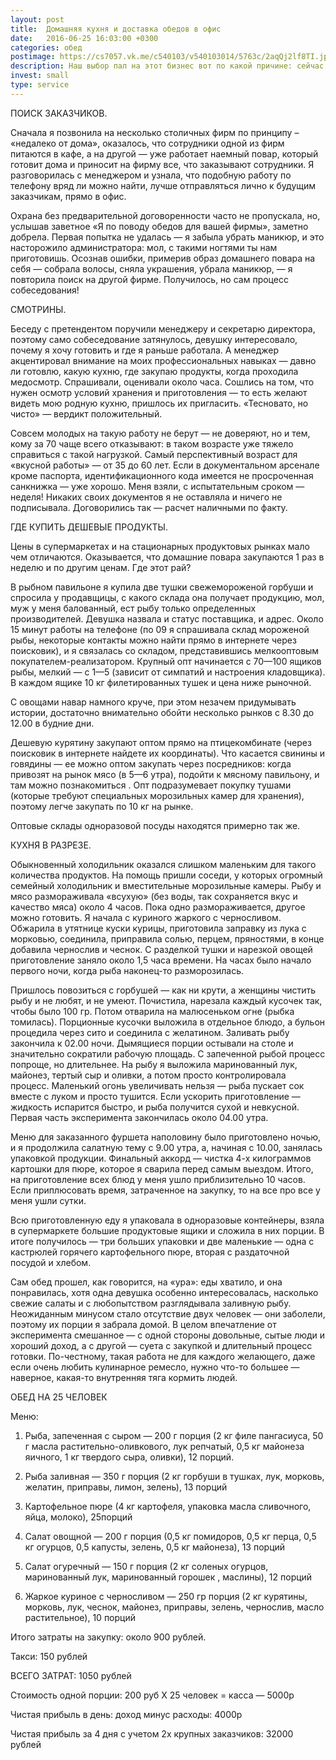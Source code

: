 ```yaml
---
layout: post
title:  Домашняя кухня и доставка обедов в офис
date:   2016-06-25 16:03:00 +0300
categories: обед 
postimage: https://cs7057.vk.me/c540103/v540103014/5763c/2aqQj2lf8TI.jpg
description: Наш выбор пал на этот бизнес вот по какой причине: сейчас владельцы кафешек-ресторанчиков на «волне инфляции» безбожно повышают цены на еду. При этом блюда, приготовленные «на конвейере», не такие вкусные, как домашние. Поэтому обеды в офис, которые, как правило, дешевле, пользуются популярностью.
invest: small
type: service
---
```


ПОИСК ЗАКАЗЧИКОВ.

Сначала я позвонила на несколько столичных фирм по принципу – «недалеко от дома», оказалось, что сотрудники одной из фирм питаются в кафе, а на другой — уже работает наемный повар, который готовит дома и приносит на фирму все, что заказывают сотрудники. Я разговорилась с менеджером и узнала, что подобную работу по телефону вряд ли можно найти, лучше отправляться лично к будущим заказчикам, прямо в офис. 

Охрана без предварительной договоренности часто не пропускала, но, услышав заветное «Я по поводу обедов для вашей фирмы», заметно добрела. Первая попытка не удалась — я забыла убрать маникюр, и это насторожило администратора: мол, с такими ногтями ты нам приготовишь. Осознав ошибки, примерив образ домашнего повара на себя — собрала волосы, сняла украшения, убрала маникюр, — я повторила поиск на другой фирме. Получилось, но сам процесс собеседования!

СМОТРИНЫ.

Беседу с претендентом поручили менеджеру и секретарю директора, поэтому само собеседование затянулось, девушку интересовало, почему я хочу готовить и где я раньше работала. А менеджер акцентировал внимание на моих профессиональных навыках — давно ли готовлю, какую кухню, где закупаю продукты, когда проходила медосмотр. Спрашивали, оценивали около часа. Сошлись на том, что нужен осмотр условий хранения и приготовления — то есть желают видеть мою родную кухню, пришлось их пригласить. «Тесновато, но чисто» — вердикт положительный.

Совсем молодых на такую работу не берут — не доверяют, но и тем, кому за 70 чаще всего отказывают: в таком возрасте уже тяжело справиться с такой нагрузкой. Самый перспективный возраст для «вкусной работы» — от 35 до 60 лет. Если в документальном арсенале кроме паспорта, идентификационного кода имеется не просроченная санкнижка — уже хорошо. Меня взяли, с испытательным сроком — неделя! Никаких своих документов я не оставляла и ничего не подписывала. Договорились так — расчет наличными по факту.

ГДЕ КУПИТЬ ДЕШЕВЫЕ ПРОДУКТЫ.

Цены в супермаркетах и на стационарных продуктовых рынках мало чем отличаются. Оказывается, что домашние повара закупаются 1 раз в неделю и по другим ценам. Где этот рай?

В рыбном павильоне я купила две тушки свежемороженой горбуши и спросила у продавщицы, с какого склада она получает продукцию, мол, муж у меня балованный, ест рыбу только определенных производителей. Девушка назвала и статус поставщика, и адрес. Около 15 минут работы на телефоне (по 09 я спрашивала склад мороженой рыбы, некоторые контакты можно найти прямо в интернете через поисковик), и я связалась со складом, представившись мелкооптовым покупателем-реализатором. Крупный опт начинается с 70—100 ящиков рыбы, мелкий — с 1—5 (зависит от симпатий и настроения кладовщика). В каждом ящике 10 кг филетированных тушек и цена ниже рыночной. 

С овощами навар намного круче, при этом незачем придумывать истории, достаточно внимательно обойти несколько рынков с 8.30 до 12.00 в будние дни. 

Дешевую курятину закупают оптом прямо на птицекомбинате (через поисковик в интернете найдете их координаты). Что касается свинины и говядины — ее можно оптом закупать через посредников: когда привозят на рынок мясо (в 5—6 утра), подойти к мясному павильону, и там можно познакомиться . Опт подразумевает покупку тушами (которые требуют специальных морозильных камер для хранения), поэтому легче закупать по 10 кг на рынке.

Оптовые склады одноразовой посуды находятся примерно так же.

КУХНЯ В РАЗРЕЗЕ.

Обыкновенный холодильник оказался слишком маленьким для такого количества продуктов. На помощь пришли соседи, у которых огромный семейный холодильник и вместительные морозильные камеры. Рыбу и мясо размораживала «всухую» (без воды, так сохраняется вкус и качество мяса) около 4 часов. Пока одно размораживается, другое можно готовить. Я начала с куриного жаркого с черносливом. Обжарила в утятнице куски курицы, приготовила заправку из лука с морковью, соединила, приправила солью, перцем, пряностями, в конце добавила чернослив и чеснок. С разделкой тушки и нарезкой овощей приготовление заняло около 1,5 часа времени. На часах было начало первого ночи, когда рыба наконец-то разморозилась.

Пришлось повозиться с горбушей — как ни крути, а женщины чистить рыбу и не любят, и не умеют. Почистила, нарезала каждый кусочек так, чтобы было 100 гр. Потом отварила на малюсеньком огне (рыбка томилась). Порционные кусочки выложила в отдельное блюдо, а бульон процедила через сито и соединила с желатином. Заливать рыбу закончила к 02.00 ночи. Дымящиеся порции остывали на столе и значительно сократили рабочую площадь. С запеченной рыбой процесс попроще, но длительнее. На рыбу я выложила маринованный лук, майонез, тертый сыр и оливки, а потом просто контролировала процесс. Маленький огонь увеличивать нельзя — рыба пускает сок вместе с луком и просто тушится. Если ускорить приготовление — жидкость испарится быстро, и рыба получится сухой и невкусной. Первая часть эксперимента закончилась около 04.00 утра.

Меню для заказанного фуршета наполовину было приготовлено ночью, и я продолжила салатную тему с 9.00 утра, а, начиная с 10.00, занялась упаковкой продукции. Финальный аккорд — чистка 4-х килограммов картошки для пюре, которое я сварила перед самым выездом. Итого, на приготовление всех блюд у меня ушло приблизительно 10 часов. Если приплюсовать время, затраченное на закупку, то на все про все у меня ушли сутки.

Всю приготовленную еду я упаковала в одноразовые контейнеры, взяла в супермаркете большие продуктовые ящики и сложила в них порции. В итоге получилось — три больших упаковки и две маленькие — одна с кастрюлей горячего картофельного пюре, вторая с раздаточной посудой и хлебом.

Сам обед прошел, как говорится, на «ура»: еды хватило, и она понравилась, хотя одна девушка особенно интересовалась, насколько свежие салаты и с любопытством разглядывала заливную рыбу. Неожиданным минусом стало отсутствие двух человек — они заболели, поэтому их порции я забрала домой. В целом впечатление от эксперимента смешанное — с одной стороны довольные, сытые люди и хороший доход, а с другой — суета с закупкой и длительный процесс готовки. По-честному, такая работа не для каждого желающего, даже если очень любить кулинарное ремесло, нужно что-то большее — наверное, какая-то внутренняя тяга кормить людей.

ОБЕД НА 25 ЧЕЛОВЕК

Меню:

1. Рыба, запеченная с сыром — 200 г порция (2 кг филе пангасиуса, 50 г масла растительно-оливкового, лук репчатый, 0,5 кг майонеза яичного, 1 кг твердого сыра, оливки), 12 порций.

2. Рыба заливная — 350 г порция (2 кг горбуши в тушках, лук, морковь, желатин, приправы, лимон, зелень), 13 порций

3. Картофельное пюре (4 кг картофеля, упаковка масла сливочного, яйца, молоко), 25порций

4. Салат овощной — 200 г порция (0,5 кг помидоров, 0,5 кг перца, 0,5 кг огурцов, 0,5 капусты, зелень, 0,5 кг майонеза), 13 порций

5. Салат огуречный — 150 г порция (2 кг соленых огурцов, маринованный лук, маринованный горошек , маслины), 12 порций

6. Жаркое куриное с черносливом — 250 гр порция (2 кг курятины, морковь, лук, чеснок, майонез, приправы, зелень, чернослив, масло растительное), 10 порций

Итого затраты на закупку: около 900 рублей.

Такси: 150 рублей

ВСЕГО ЗАТРАТ: 1050 рублей

Стоимость одной порции: 200 руб Х 25 человек = касса — 5000р

Чистая прибыль в день: доход минус расходы: 4000р

Чистая прибыль за 4 дня с учетом 2х крупных заказчиков: 32000 рублей
